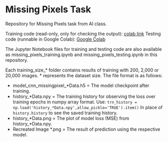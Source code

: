 # Missing Pixels Task
Repository for Missing Pixels task from AI class.

Training code (read-only, only for checking the output): [colab link](https://colab.research.google.com/drive/190PMGtKssth3qN9GOeYAsU3ZZjk2gTVy?usp=sharing)
Testing code (runnable in Google Colab): [Google Colab](https://colab.research.google.com/drive/1xeWMM-3jQGHSL9NsRZutu6May4qJaW-W?usp=sharing)

The Jupyter Notebook files for training and testing code are also available as missing_pixels_training.ipynb and missing_pixels_testing.ipynb in this repository.

Each training_size_* folder contains results of training with 200, 2,000 or 20,000 images. * represents the dataset size. The file format is as follows:
- model_cnn_missingpixel_*Data.h5 = The model checkpoint after training.
- history_*Data.npy = The training history for observing the loss over training epochs in numpy array format. Use:
  ```trn_history = np.load('history_*Data.npy',allow_pickle='TRUE').item()```
  In place of `history.history` to see the saved training history.
- history_*Data.png = The plot of model loss (MSE) from history_*Data.npy.
- Recreated Image *.png = The result of prediction using the respective model.
